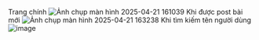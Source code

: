 Trang chính
![Ảnh chụp màn hình 2025-04-21 161039](https://github.com/user-attachments/assets/692eba25-9085-4893-9294-f8ca9d48923a)
Khi được post bài mới
![Ảnh chụp màn hình 2025-04-21 163238](https://github.com/user-attachments/assets/2d886230-5e75-4ecc-b969-38b479433096)
Khi tìm kiếm tên người dùng
![image](https://github.com/user-attachments/assets/b259d419-c657-4367-94c7-0aa60b111f22)
